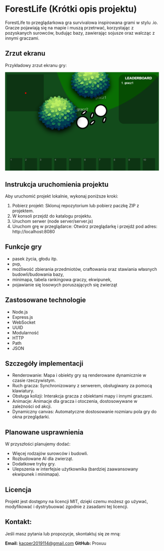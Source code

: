 # ForestLife (Krótki opis projektu)

ForestLife to przeglądarkowa gra survivalowa inspirowana grami w stylu .io. Gracze pojawiają się na mapie i muszą przetrwać, korzystając z pozyskanych surowców, budując bazy, zawierając sojusze oraz walcząc z innymi graczami.


<h2>Zrzut ekranu</h2>

Przykładowy zrzut ekranu gry:  

![Przykładowy zrzut ekranu gry](image.png)

<h2>Instrukcja uruchomienia projektu</h2>

Aby uruchomić projekt lokalnie, wykonaj poniższe kroki:

1. Pobierz projekt: Sklonuj repozytorium lub pobierz paczkę ZIP z projektem.
2. W konsoli przejdź do katalogu projektu.
3. Uruchom serwer (node server/server.js)
4. Uruchom grę w przeglądarce:
Otwórz przeglądarkę i przejdź pod adres:
http://localhost:8080

<h2>Funkcje gry</h2>

- pasek życia, głodu itp.
- pvp,
- możliwość zbierania przedmiotów, craftowania oraz stawiania własnych budowli/budowania bazy,
- minimapa, tabela rankingowa graczy, ekwipunek,
- pojawianie się losowych poruszających się zwierząt

<h2>Zastosowane technologie</h2>

- Node.js
- Express.js
- WebSocket
- UUID
- Modularność
- HTTP
- Path
- JSON

<h2>Szczegóły implementacji</h2>

- Renderowanie: Mapa i obiekty gry są renderowane dynamicznie w czasie rzeczywistym.
- Ruch gracza: Synchronizowany z serwerem, obsługiwany za pomocą klawiatury.
- Obsługa kolizji: Interakcja gracza z obiektami mapy i innymi graczami.
- Animacje: Animacje dla gracza i otoczenia, dostosowywane w zależności od akcji.
- Dynamiczny canvas: Automatyczne dostosowanie rozmiaru pola gry do okna przeglądarki.

<h2>Planowane usprawnienia</h2>

W przyszłości planujemy dodać:

- Więcej rodzajów surowców i budowli.
- Rozbudowane AI dla zwierząt.
- Dodatkowe tryby gry.
- Ulepszenia w interfejsie użytkownika (bardziej zaawansowany ekwipunek i minimapa).

<h2>Licencja</h2>

Projekt jest dostępny na licencji MIT, dzięki czemu możesz go używać, modyfikować i dystrybuować zgodnie z zasadami tej licencji.

<h2>Kontakt:</h2>

Jeśli masz pytania lub propozycje, skontaktuj się ze mną:

**Email:** kacper2019114@gmail.com
**GitHub:** Proxuu